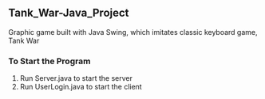 ## Tank_War-Java_Project
Graphic game built with Java Swing, which imitates classic keyboard game, Tank War 

### To Start the Program
1. Run Server.java to start the server
2. Run UserLogin.java to start the client 
